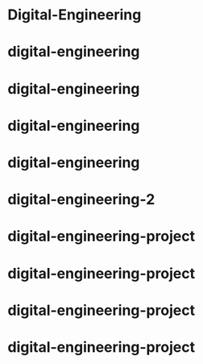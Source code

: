 # Digital-Engineering
# digital-engineering
# digital-engineering
# digital-engineering
# digital-engineering
# digital-engineering-2
# digital-engineering-project
# digital-engineering-project
# digital-engineering-project
# digital-engineering-project
